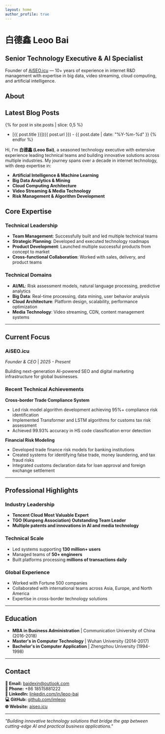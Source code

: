 ```yaml
---
layout: home
author_profile: true
---
```


# 白德鑫 Leoo Bai

## Senior Technology Executive & AI Specialist

Founder of [AiSEO.icu](https://aiseo.icu/) — 10+ years of experience in internet R&D management with expertise in big data, video streaming, cloud computing, and artificial intelligence.

## About

## Latest Blog Posts
{% for post in site.posts | slice: 0,5 %}
- [{{ post.title }}]({{ post.url }}) - {{ post.date | date: "%Y-%m-%d" }}
{% endfor %}

Hi, I'm **白德鑫 (Leoo Bai)**, a seasoned technology executive with extensive experience leading technical teams and building innovative solutions across multiple industries. My journey spans over a decade in internet technology, with deep expertise in:

- **Artificial Intelligence & Machine Learning**
- **Big Data Analytics & Mining**
- **Cloud Computing Architecture**
- **Video Streaming & Media Technology**
- **Risk Management & Algorithm Development**

## Core Expertise

### Technical Leadership
- **Team Management**: Successfully built and led multiple technical teams
- **Strategic Planning**: Developed and executed technology roadmaps
- **Product Development**: Launched multiple successful products from concept to market
- **Cross-functional Collaboration**: Worked with sales, delivery, and product teams

### Technical Domains
- **AI/ML**: Risk assessment models, natural language processing, predictive analytics
- **Big Data**: Real-time processing, data mining, user behavior analysis
- **Cloud Architecture**: Platform design, scalability, performance optimization
- **Media Technology**: Video streaming, CDN, content management systems

---

## Current Focus

### AiSEO.icu
*Founder & CEO* | *2025 - Present*

Building next-generation AI-powered SEO and digital marketing infrastructure for global businesses.

### Recent Technical Achievements

**Cross-border Trade Compliance System**
- Led risk model algorithm development achieving 95%+ compliance risk identification
- Implemented Transformer and LSTM algorithms for customs tax risk assessment
- Achieved 99.93% accuracy in HS code classification error detection

**Financial Risk Modeling**
- Developed trade finance risk models for banking institutions
- Created systems for identifying false trade, money laundering, and tax fraud risks
- Integrated customs declaration data for loan approval and foreign exchange settlement

---

## Professional Highlights

### Industry Leadership
- **Tencent Cloud Most Valuable Expert**
- **TGO (Kunpeng Association) Outstanding Team Leader**
- **Multiple patents and innovations in AI and media technology**

### Technical Scale
- Led systems supporting **130 million+ users**
- Managed teams of **50+ engineers**
- Built platforms processing **millions of transactions daily**

### Global Experience
- Worked with Fortune 500 companies
- Collaborated with international teams across Asia, Europe, and North America
- Expertise in cross-border technology solutions

---

## Education

- **MBA in Business Administration** | Communication University of China (2016-2018)
- **Master's in Computer Technology** | Wuhan University (2014-2017)  
- **Bachelor's in Computer Application** | Zhengzhou University (1994-1998)

---

## Contact

**📧 Email:** [baidexin@outlook.com](mailto:baidexin@outlook.com)  
**📱 Phone:** +86 18515881222  
**💼 LinkedIn:** [linkedin.com/in/leoo-bai](https://linkedin.com/in/leoo-bai)  
**💻 GitHub:** [github.com/imleoo](https://github.com/imleoo)  
**🌐 Website:** [aiseo.icu](https://aiseo.icu)

---

*"Building innovative technology solutions that bridge the gap between cutting-edge AI and practical business applications."*